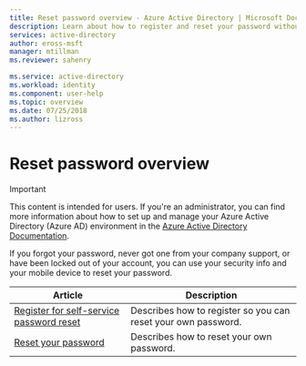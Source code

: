 ```yaml
---
title: Reset password overview - Azure Active Directory | Microsoft Docs
description: Learn about how to register and reset your password without administrator assistance.
services: active-directory
author: eross-msft
manager: mtillman
ms.reviewer: sahenry

ms.service: active-directory
ms.workload: identity
ms.component: user-help
ms.topic: overview
ms.date: 07/25/2018
ms.author: lizross
---
```


# Reset password overview

>[!Important]
>This content is intended for users. If you're an administrator, you can find more information about how to set up and manage your Azure Active Directory (Azure AD) environment in the [Azure Active Directory Documentation](https://docs.microsoft.com/en-us/azure/active-directory).

If you forgot your password, never got one from your company support, or have been locked out of your account, you can use your security info and your mobile device to reset your password.

|Article |Description |
|------|------------|
|[Register for self-service password reset](active-directory-passwords-reset-register.md)| Describes how to register so you can reset your own password.|
|[Reset your password](user-help-reset-password.md)| Describes how to reset your own password.|
